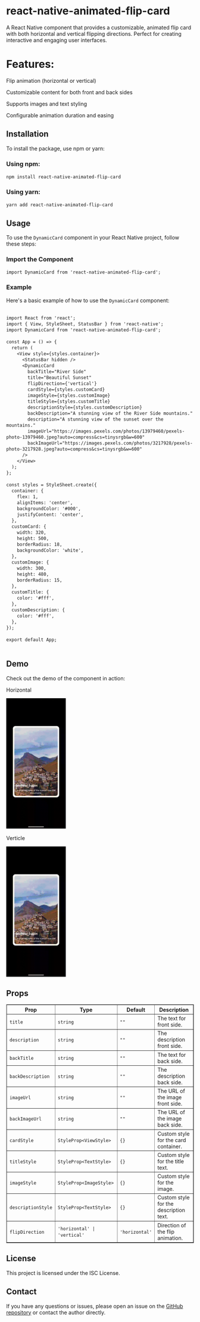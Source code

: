 <!DOCTYPE html>
<html lang="en">
<head>
  <meta charset="UTF-8">
  <meta name="viewport" content="width=device-width, initial-scale=1.0">
</head>
<body>
  <h1>react-native-animated-flip-card</h1>
  <p>A React Native component that provides a customizable, animated flip card with both horizontal and vertical flipping directions. Perfect for creating interactive and engaging user interfaces.</p>
   <h1>Features:</h1>
   <p>Flip animation (horizontal or vertical)</p>
   <p>Customizable content for both front and back sides</p>
   <p>Supports images and text styling</p>
   <p>Configurable animation duration and easing</p>

  <h2>Installation</h2>
  <p>To install the package, use npm or yarn:</p>

  <h3>Using npm:</h3>
  <pre><code>npm install react-native-animated-flip-card</code></pre>

  <h3>Using yarn:</h3>
  <pre><code>yarn add react-native-animated-flip-card</code></pre>

  <h2>Usage</h2>
  <p>To use the <code>DynamicCard</code> component in your React Native project, follow these steps:</p>

  <h3>Import the Component</h3>
  <pre><code>import DynamicCard from 'react-native-animated-flip-card';</code></pre>

  <h3>Example</h3>
  <p>Here's a basic example of how to use the <code>DynamicCard</code> component:</p>

  <pre><code>
import React from 'react';
import { View, StyleSheet, StatusBar } from 'react-native';
import DynamicCard from 'react-native-animated-flip-card';

const App = () => {
  return (
    &lt;View style={styles.container}&gt;
      &lt;StatusBar hidden /&gt;
      &lt;DynamicCard
        backTitle="River Side"
        title="Beautiful Sunset"
        flipDirection={'vertical'}
        cardStyle={styles.customCard}
        imageStyle={styles.customImage}
        titleStyle={styles.customTitle}
        descriptionStyle={styles.customDescription}
        backDescription="A stunning view of the River Side mountains."
        description="A stunning view of the sunset over the mountains."
        imageUrl="https://images.pexels.com/photos/13979460/pexels-photo-13979460.jpeg?auto=compress&cs=tinysrgb&w=600"
        backImageUrl="https://images.pexels.com/photos/3217928/pexels-photo-3217928.jpeg?auto=compress&cs=tinysrgb&w=600"
      /&gt;
    &lt;/View&gt;
  );
};

const styles = StyleSheet.create({
  container: {
    flex: 1,
    alignItems: 'center',
    backgroundColor: '#000',
    justifyContent: 'center',
  },
  customCard: {
    width: 320,
    height: 500,
    borderRadius: 18,
    backgroundColor: 'white',
  },
  customImage: {
    width: 300,
    height: 480,
    borderRadius: 15,
  },
  customTitle: {
    color: '#fff',
  },
  customDescription: {
    color: '#fff',
  },
});

export default App;
  </code></pre>

  <h2>Demo</h2>
  <p>Check out the demo of the component in action:</p>
  <p>Horizontal</p>
  <img src="./src/assets/horizontal.gif" alt="Demo GIF" style="width: 160px; height: 350px">

  <p>Verticle</p>
  <img src="./src/assets/verticle.gif" alt="Demo GIF" style="width: 160px; height: 350px">

  <h2>Props</h2>
   <table
          border="1"
          cellspacing="0"
          cellpadding="8"
          style="width: 100%; border-collapse: collapse"
        >
          <thead>
            <tr>
              <th>Prop</th>
              <th>Type</th>
              <th>Default</th>
              <th>Description</th>
            </tr>
          </thead>
          <tbody>
            <tr>
              <td><code>title</code></td>
              <td><code>string</code></td>
              <td><code>""</code></td>
              <td>The text for front side.</td>
            </tr>
            <tr>
              <td><code>description</code></td>
              <td><code>string</code></td>
              <td><code>""</code></td>
              <td>The description front side.</td>
            </tr>
            <tr>
              <td><code>backTitle</code></td>
              <td><code>string</code></td>
              <td><code>""</code></td>
              <td>The text for back side.</td>
            </tr>
            <tr>
              <td><code>backDescription</code></td>
              <td><code>string</code></td>
              <td><code>""</code></td>
              <td>The description back side.</td>
            </tr>
            <tr>
              <td><code>imageUrl</code></td>
              <td><code>string</code></td>
              <td><code>""</code></td>
              <td>The URL of the image front side.</td>
            </tr>
            <tr>
              <td><code>backImageUrl</code></td>
              <td><code>string</code></td>
              <td><code>""</code></td>
              <td>The URL of the image back side.</td>
            </tr>
            <tr>
              <td><code>cardStyle</code></td>
              <td><code>StyleProp&lt;ViewStyle&gt;</code></td>
              <td><code>{}</code></td>
              <td>Custom style for the card container.</td>
            </tr>
            <tr>
              <td><code>titleStyle</code></td>
              <td><code>StyleProp&lt;TextStyle&gt;</code></td>
              <td><code>{}</code></td>
              <td>Custom style for the title text.</td>
            </tr>
            <tr>
              <td><code>imageStyle</code></td>
              <td><code>StyleProp&lt;ImageStyle&gt;</code></td>
              <td><code>{}</code></td>
              <td>Custom style for the image.</td>
            </tr>
            <tr>
              <td><code>descriptionStyle</code></td>
              <td><code>StyleProp&lt;TextStyle&gt;</code></td>
              <td><code>{}</code></td>
              <td>Custom style for the description text.</td>
            </tr>
            <tr>
              <td><code>flipDirection</code></td>
              <td><code>'horizontal' | 'vertical'</code></td>
              <td><code>'horizontal'</code></td>
              <td>Direction of the flip animation.</td>
            </tr>
          </tbody>
        </table>

  <h2>License</h2>
  <p>This project is licensed under the ISC License.</p>

  <h2>Contact</h2>
  <p>If you have any questions or issues, please open an issue on the <a href="https://github.com/mehuljetani/react-native-animated-flip-card.git">GitHub repository</a> or contact the author directly.</p>
</body>
</html>
